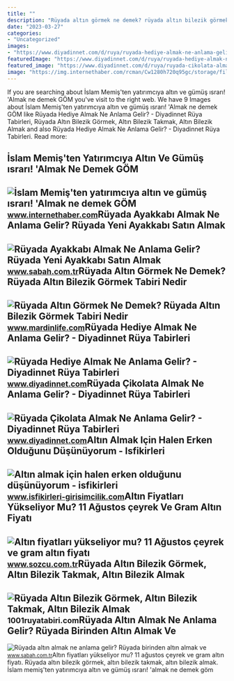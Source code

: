 ```yaml
---
title: ""
description: "Rüyada altın görmek ne demek? rüyada altın bilezik görmek tabiri nedir"
date: "2023-03-27"
categories:
- "Uncategorized"
images:
- "https://www.diyadinnet.com/d/ruya/ruyada-hediye-almak-ne-anlama-gelir-10488.jpg"
featuredImage: "https://www.diyadinnet.com/d/ruya/ruyada-hediye-almak-ne-anlama-gelir-10488.jpg"
featured_image: "https://www.diyadinnet.com/d/ruya/ruyada-cikolata-almak-ne-anlama-gelir-9919.jpg"
image: "https://img.internethaber.com/rcman/Cw1280h720q95gc/storage/files/images/2021/02/01/islam-memisten-yatirimciya-altin-Wmx4_cover.jpg"
---
```


If you are searching about İslam Memiş'ten yatırımcıya altın ve gümüş ısrarı! 'Almak ne demek GÖM you've visit to the right web. We have 9 Images about İslam Memiş'ten yatırımcıya altın ve gümüş ısrarı! 'Almak ne demek GÖM like Rüyada Hediye Almak Ne Anlama Gelir? - Diyadinnet Rüya Tabirleri, Rüyada Altın Bilezik Görmek, Altın Bilezik Takmak, Altın Bilezik Almak and also Rüyada Hediye Almak Ne Anlama Gelir? - Diyadinnet Rüya Tabirleri. Read more:

İslam Memiş'ten Yatırımcıya Altın Ve Gümüş ısrarı! 'Almak Ne Demek GÖM
----------------------------------------------------------------------

 ![İslam Memiş'ten yatırımcıya altın ve gümüş ısrarı! 'Almak ne demek GÖM](https://img.internethaber.com/rcman/Cw1280h720q95gc/storage/files/images/2021/02/01/islam-memisten-yatirimciya-altin-Wmx4_cover.jpg) <small>www.internethaber.com</small>Rüyada Ayakkabı Almak Ne Anlama Gelir? Rüyada Yeni Ayakkabı Satın Almak
-----------------------------------------------------------------------

 ![Rüyada Ayakkabı Almak Ne Anlama Gelir? Rüyada Yeni Ayakkabı Satın Almak](https://iasbh.tmgrup.com.tr/9a24a5/752/395/0/92/682/450?u=https://isbh.tmgrup.com.tr/sbh/2021/09/09/ruyada-ayakkabi-almak-ne-anlama-gelir-ruyada-yeni-ayakkabi-almak-ne-demek-1631193871858.jpg) <small>www.sabah.com.tr</small>Rüyada Altın Görmek Ne Demek? Rüyada Altın Bilezik Görmek Tabiri Nedir
----------------------------------------------------------------------

 ![Rüyada Altın Görmek Ne Demek? Rüyada Altın Bilezik Görmek Tabiri Nedir](https://www.mardinlife.com/uploads/2021/03/ruyada-altin-gormenin-tabiri-nedir-altin-gormek-ne-anlama-gelir-ruyada-altin-bulmak-almak-bozdurmak-ne-anlama-geliyor-55922.jpeg) <small>www.mardinlife.com</small>Rüyada Hediye Almak Ne Anlama Gelir? - Diyadinnet Rüya Tabirleri
----------------------------------------------------------------

 ![Rüyada Hediye Almak Ne Anlama Gelir? - Diyadinnet Rüya Tabirleri](https://www.diyadinnet.com/d/ruya/ruyada-hediye-almak-ne-anlama-gelir-10488.jpg) <small>www.diyadinnet.com</small>Rüyada Çikolata Almak Ne Anlama Gelir? - Diyadinnet Rüya Tabirleri
------------------------------------------------------------------

 ![Rüyada Çikolata Almak Ne Anlama Gelir? - Diyadinnet Rüya Tabirleri](https://www.diyadinnet.com/d/ruya/ruyada-cikolata-almak-ne-anlama-gelir-9919.jpg) <small>www.diyadinnet.com</small>Altın Almak Için Halen Erken Olduğunu Düşünüyorum - Isfikirleri
---------------------------------------------------------------

 ![Altın almak için halen erken olduğunu düşünüyorum - isfikirleri](https://www.isfikirleri-girisimcilik.com/wp-content/uploads/2014/09/altin-almak.jpg) <small>www.isfikirleri-girisimcilik.com</small>Altın Fiyatları Yükseliyor Mu? 11 Ağustos çeyrek Ve Gram Altın Fiyatı
---------------------------------------------------------------------

 ![Altın fiyatları yükseliyor mu? 11 Ağustos çeyrek ve gram altın fiyatı](https://i.sozcu.com.tr/wp-content/uploads/2020/08/11/iecrop/altin-fiyatlari-shutterstock_16_9_1597120384.jpg) <small>www.sozcu.com.tr</small>Rüyada Altın Bilezik Görmek, Altın Bilezik Takmak, Altın Bilezik Almak
----------------------------------------------------------------------

 ![Rüyada Altın Bilezik Görmek, Altın Bilezik Takmak, Altın Bilezik Almak](https://1001ruyatabiri.com/wp-content/uploads/2021/03/Ruyada-Altin-Bilezik-Gormek-Altin-Bilezik-Takmak-Altin-Bilezik-Almak-ne-demek-diyanet-900x506.jpg) <small>1001ruyatabiri.com</small>Rüyada Altın Almak Ne Anlama Gelir? Rüyada Birinden Altın Almak Ve
------------------------------------------------------------------

 ![Rüyada altın almak ne anlama gelir? Rüyada birinden altın almak ve](https://iasbh.tmgrup.com.tr/dee453/650/344/0/0/724/380?u=https://isbh.tmgrup.com.tr/sbh/2021/08/31/ruyada-altin-almak-ne-anlama-gelir-ruyada-birinden-altin-almak-ne-demek-1630405059006.jpg) <small>www.sabah.com.tr</small>Altın fiyatları yükseliyor mu? 11 ağustos çeyrek ve gram altın fiyatı. Rüyada altın bilezik görmek, altın bilezik takmak, altın bilezik almak. İslam memiş'ten yatırımcıya altın ve gümüş ısrarı! 'almak ne demek göm

